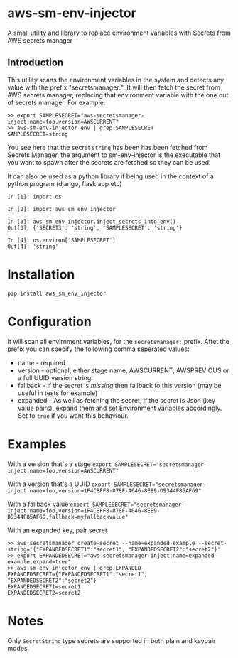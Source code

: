 # aws-sm-env-injector
A small utility and library to replace environment variables with Secrets from AWS secrets manager

## Introduction

This utility scans the environment variables in the system and detects any value with the prefix "secretsmanager:". It will then fetch the secret from AWS secrets manager, replacing that environment variable with the one out of secrets manager. For example:

```
>> export SAMPLESECRET="aws-secretsmanager-inject:name=foo,version=AWSCURRENT"
>> aws-sm-env-injector env | grep SAMPLESECRET
SAMPLESECRET=string
```
You see here that the secret `string` has been has been fetched from Secrets Manager, the argument to sm-env-injector is the executable that you want to spawn after the secrets are fetched so they can be used.

It can also be used as a python library if being used in the context of a python program (django, flask app etc)

```
In [1]: import os

In [2]: import aws_sm_env_injector

In [3]: aws_sm_env_injector.inject_secrets_into_env()
Out[3]: {'SECRET3': 'string', 'SAMPLESECRET': 'string'}

In [4]: os.environ['SAMPLESECRET']
Out[4]: 'string'

```

# Installation

```
pip install aws_sm_env_injector
```

# Configuration

It will scan all envirnment variables, for the `secretsmanager:` prefix. Aftet the prefix you can specify the following comma seperated values:

* name - required
* version - optional, either stage name, AWSCURRENT, AWSPREVIOUS or a full UUID version string.
* fallback - if the secret is *missing* then fallback to this version (may be useful in tests for example)
* expanded - As well as fetching the secret, if the secret is Json (key value pairs), expand them and set Environment variables accordingly. Set to `true` if you want this behaviour.
# Examples

With a version that's a stage
`export SAMPLESECRET="secretsmanager-inject:name=foo,version=AWSCURRENT"`

With a version that's a UUID
`export SAMPLESECRET="secretsmanager-inject:name=foo,version=1F4CBFF8-878F-4046-8E89-D9344F85AF69"`

With a fallback value
`export SAMPLESECRET="secretsmanager-inject:name=foo,version=1F4CBFF8-878F-4046-8E89-D9344F85AF69,fallback=myfallbackvalue"`

With an expanded key, pair secret
```
>> aws secretsmanager create-secret --name=expanded-example --secret-string='{"EXPANDEDSECRET1":"secret1", "EXPANDEDSECRET2":"secret2"}'
>> export EXPANDEDSECRET="aws-secretsmanager-inject:name=expanded-example,expand=true"
>> aws-sm-env-injector env | grep EXPANDED
EXPANDEDSECRET={"EXPANDEDSECRET1":"secret1", "EXPANDEDSECRET2":"secret2"}
EXPANDEDSECRET1=secret1
EXPANDEDSECRET2=secret2
```
# Notes

Only `SecretString` type secrets are supported in both plain and keypair modes.
